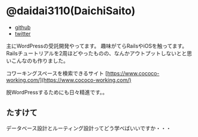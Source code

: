 # @daidai3110(DaichiSaito)


- [github](https://github.com/DaichiSaito)
- [twitter](https://twitter.com/daidai3110)

主にWordPressの受託開発やってます。
趣味がてらRailsやiOSを触ってます。
Railsチュートリアルを2周ほどやったものの、なんかアウトプットしないとと思いこんなのも作りました。

コワーキングスペースを検索できるサイト
[https://www.cococo-working.com/](https://www.cococo-working.com/)

脱WordPressするためにも日々精進です。。

## たすけて

データベース設計とルーティング設計ってどう学べばいいですか・・・
